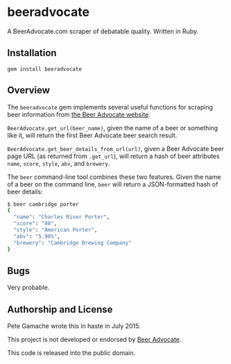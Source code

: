 # beeradvocate

A BeerAdvocate.com scraper of debatable quality.  Written in Ruby.

## Installation

`gem install beeradvocate`

## Overview

The `beeradvocate` gem implements several useful functions for scraping
beer information from [the Beer Advocate website](http://beeradvocate.com).

`BeerAdvocate.get_url(beer_name)`, given the name of a beer or something
like it, will return the first Beer Advocate beer search result.

`BeerAdvocate.get_beer_details_from_url(url)`, given a Beer Advocate
beer page URL (as returned from `.get_url`), will return a hash of beer
attributes `name`, `score`, `style`, `abv`, and `brewery`.

The `beer` command-line tool combines these two features.  Given the
name of a beer on the command line, `beer` will return a JSON-formatted
hash of beer details:

```bash
$ beer cambridge porter
{
  "name": "Charles River Porter",
  "score": "88",
  "style": "American Porter",
  "abv": "5.90%",
  "brewery": "Cambridge Brewing Company"
}
```

## Bugs

Very probable.

## Authorship and License

Pete Gamache wrote this in haste in July 2015.

This project is not developed or endorsed by [Beer Advocate](
http://www.beeradvocate.com/).

This code is released into the public domain.

